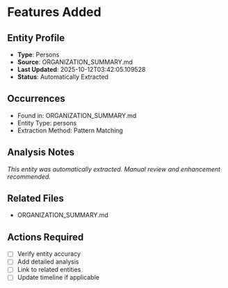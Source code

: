 # Features Added

## Entity Profile
- **Type**: Persons
- **Source**: ORGANIZATION_SUMMARY.md
- **Last Updated**: 2025-10-12T03:42:05.109528
- **Status**: Automatically Extracted

## Occurrences
- Found in: ORGANIZATION_SUMMARY.md
- Entity Type: persons
- Extraction Method: Pattern Matching

## Analysis Notes
*This entity was automatically extracted. Manual review and enhancement recommended.*

## Related Files
- ORGANIZATION_SUMMARY.md

## Actions Required
- [ ] Verify entity accuracy
- [ ] Add detailed analysis
- [ ] Link to related entities
- [ ] Update timeline if applicable
